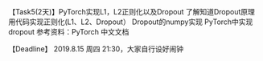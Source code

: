 【Task5(2天)】PyTorch实现L1，L2正则化以及Dropout
了解知道Dropout原理
用代码实现正则化(L1、L2、Dropout）
Dropout的numpy实现
PyTorch中实现dropout
参考资料：PyTorch 中文文档

【Deadline】
2019.8.15 周四 21:30，大家自行设好闹钟

